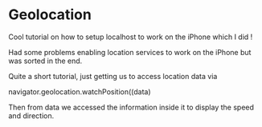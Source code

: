 # Geolocation

Cool tutorial on how to setup localhost to work on the iPhone which I did !

Had some problems enabling location services to work on the iPhone but was sorted in the end.

Quite a short tutorial, just getting us to access location data via

navigator.geolocation.watchPosition((data)

Then from data we accessed the information inside it to display the speed and direction.
